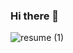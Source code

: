 ### Hi there 👋
![resume (1)](https://user-images.githubusercontent.com/57609408/177197509-7d06aa8c-1ec7-46db-9621-416d4037ee33.png)

<!--
**saurabhbhoi/saurabhbhoi** is a ✨ _special_ ✨ repository because its `README.md` (this file) appears on your GitHub profile.

Here are some ideas to get you started:

- 🔭 I’m currently working on ...
- 🌱 I’m currently learning ...
- 👯 I’m looking to collaborate on ...
- 🤔 I’m looking for help with ...
- 💬 Ask me about ...
- 📫 How to reach me: ...
- 😄 Pronouns: ...
- ⚡ Fun fact: ...
-->
